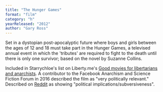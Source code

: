 ```yaml
---
title: "The Hunger Games"
format: "film"
category: "h"
yearReleased: "2012"
author: "Gary Ross"
---
```

Set in a dystopian post-apocalyptic future where boys and  girls between the ages of 12 and 18 must take part in the Hunger Games, a  televised annual event in which the 'tributes' are required to fight to the  death until there is only one survivor; based on the novel by Suzanne Collins.

Included in Starrychloe's list on Liberty.me's <a href="https://liberty.me/discuss/t/good-movies-for-libertarians-and-anarchists/"> Good movies for libertarians and anarchists</a>. A contributor to the  Facebook Anarchism and Science Fiction Forum in 2016 described the film as "very  politically relevant." Described on <a href="https://www.reddit.com/r/Anarchism/comments/1953qj/have_you_any_movie_recommendations_containing/"> Reddit</a> as showing "political implications/subversiveness".

